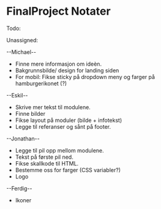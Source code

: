# FinalProject Notater


Todo:

Unassigned:


--Michael--
* Finne mere informasjon om ideèn.
* Bakgrunnsbilde/ design for landing siden
* For mobil: Fikse sticky på dropdown meny og farger på hamburgerikonet (?)


--Eskil--
* Skrive mer tekst til modulene.
* Finne bilder
* Fikse layout på moduler (bilde + infotekst)
* Legge til referanser og sånt på footer.


--Jonathan--
* Legge til pil opp mellom modulene.
* Tekst på første pil ned.
* Fikse skallkode til HTML.
* Bestemme oss for farger (CSS variabler?)
* Logo



--Ferdig--
* Ikoner
